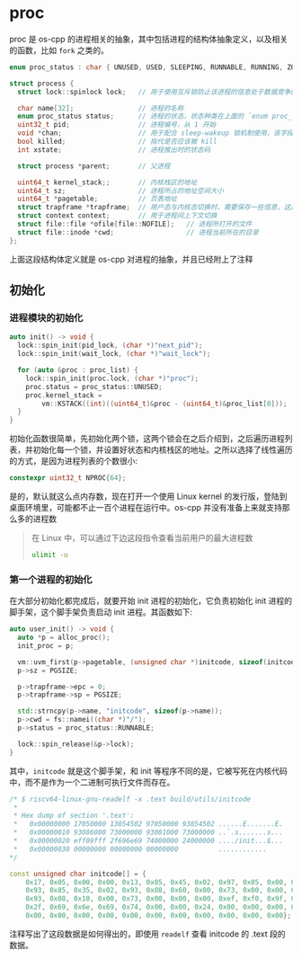# proc

proc 是 os-cpp 的进程相关的抽象，其中包括进程的结构体抽象定义，以及相关的函数，比如 `fork` 之类的。

```cpp
enum proc_status : char { UNUSED, USED, SLEEPING, RUNNABLE, RUNNING, ZOMBIE };

struct process {
  struct lock::spinlock lock;   // 用于使用互斥锁防止该进程的信息处于数据竞争的状态

  char name[32];                // 进程的名称
  enum proc_status status;      // 进程的状态，状态种类在上面的 `enum proc_status` 被定义
  uint32_t pid;                 // 进程编号，从 1 开始
  void *chan;                   // 用于配合 sleep-wakeup 锁机制使用，该字段会存储条件变量，之后调用 wakeup 的时候会找到条件变量一致的再唤醒
  bool killed;                  // 指代是否应该被 kill
  int xstate;                   // 进程推出时的状态码 

  struct process *parent;       // 父进程

  uint64_t kernel_stack;;       // 内核栈区的地址
  uint64_t sz;                  // 进程所占的地址空间大小
  uint64_t *pagetable;          // 页表地址
  struct trapframe *trapframe;  // 用户态与内核态切换时，需要保存一些信息，这是保存信息区域的地址
  struct context context;       // 用于进程间上下文切换
  struct file::file *ofile[file::NOFILE];   // 进程所打开的文件
  struct file::inode *cwd;                  // 进程当前所在的目录
};
```

上面这段结构体定义就是 os-cpp 对进程的抽象，并且已经附上了注释

## 初始化
### 进程模块的初始化

```cpp
auto init() -> void {
  lock::spin_init(pid_lock, (char *)"next_pid");
  lock::spin_init(wait_lock, (char *)"wait_lock");

  for (auto &proc : proc_list) {
    lock::spin_init(proc.lock, (char *)"proc");
    proc.status = proc_status::UNUSED;
    proc.kernel_stack =
        vm::KSTACK((int)((uint64_t)&proc - (uint64_t)&proc_list[0]));
  }
}
```

初始化函数很简单，先初始化两个锁，这两个锁会在之后介绍到，之后遍历进程列表，并初始化每一个锁，并设置好状态和内核栈区的地址。之所以选择了线性遍历的方式，是因为进程列表的个数很小:

```cpp
constexpr uint32_t NPROC{64};
```

是的，默认就这么点内存数，现在打开一个使用 Linux kernel 的发行版，登陆到桌面环境里，可能都不止一百个进程在运行中。os-cpp 并没有准备上来就支持那么多的进程数

> 在 Linux 中，可以通过下边这段指令查看当前用户的最大进程数
>
> ```bash
> ulimit -u
> ```

### 第一个进程的初始化

在大部分初始化都完成后，就要开始 init 进程的初始化，它负责初始化 init 进程的脚手架，这个脚手架负责启动 init 进程。其函数如下:

```cpp
auto user_init() -> void {
  auto *p = alloc_proc();
  init_proc = p;

  vm::uvm_first(p->pagetable, (unsigned char *)initcode, sizeof(initcode));
  p->sz = PGSIZE;

  p->trapframe->epc = 0;
  p->trapframe->sp = PGSIZE;

  std::strncpy(p->name, "initcode", sizeof(p->name));
  p->cwd = fs::namei((char *)"/");
  p->status = proc_status::RUNNABLE;

  lock::spin_release(&p->lock);
}
```

其中，`initcode` 就是这个脚手架，和 init 等程序不同的是，它被写死在内核代码中，而不是作为一个二进制可执行文件而存在。

```cpp
/* $ riscv64-linux-gnu-readelf -x .text build/utils/initcode
 *
 * Hex dump of section '.text':
 *   0x00000000 17050000 13054502 97050000 93854502 ......E.......E.
 *   0x00000010 93086000 73000000 93081000 73000000 ..`.s.......s...
 *   0x00000020 eff09fff 2f696e69 74000000 24000000 ..../init...$...
 *   0x00000030 00000000 00000000 00000000          ............
*/

const unsigned char initcode[] = {
    0x17, 0x05, 0x00, 0x00, 0x13, 0x05, 0x45, 0x02, 0x97, 0x05, 0x00, 0x00,
    0x93, 0x85, 0x35, 0x02, 0x93, 0x08, 0x60, 0x00, 0x73, 0x00, 0x00, 0x00,
    0x93, 0x08, 0x10, 0x00, 0x73, 0x00, 0x00, 0x00, 0xef, 0xf0, 0x9f, 0xff,
    0x2f, 0x69, 0x6e, 0x69, 0x74, 0x00, 0x00, 0x24, 0x00, 0x00, 0x00, 0x00,
    0x00, 0x00, 0x00, 0x00, 0x00, 0x00, 0x00, 0x00, 0x00, 0x00, 0x00};
```

注释写出了这段数据是如何得出的，即使用 `readelf` 查看 initcode 的 .text 段的数据。


